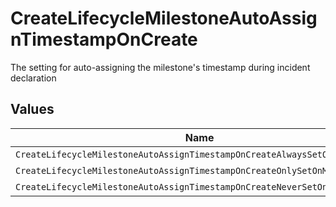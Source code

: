 # CreateLifecycleMilestoneAutoAssignTimestampOnCreate

The setting for auto-assigning the milestone's timestamp during incident declaration


## Values

| Name                                                                       | Value                                                                      |
| -------------------------------------------------------------------------- | -------------------------------------------------------------------------- |
| `CreateLifecycleMilestoneAutoAssignTimestampOnCreateAlwaysSetOnCreate`     | always_set_on_create                                                       |
| `CreateLifecycleMilestoneAutoAssignTimestampOnCreateOnlySetOnManualCreate` | only_set_on_manual_create                                                  |
| `CreateLifecycleMilestoneAutoAssignTimestampOnCreateNeverSetOnCreate`      | never_set_on_create                                                        |
